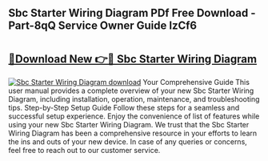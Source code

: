 ## Sbc Starter Wiring Diagram PDf Free Download - Part-8qQ Service Owner Guide lzCf6

# <h2><a href="http://dfu66w.blite.top/?on=Sbc+Starter+Wiring+Diagram">🔗Download New 👉🔴 Sbc Starter Wiring Diagram</a></h2>

[![Sbc Starter Wiring Diagram download](https://i.imgur.com/lujVjoI.png)](http://dfu66w.blite.top/?on=Sbc+Starter+Wiring+Diagram)
Your Comprehensive Guide This user manual provides a complete overview of your new Sbc Starter Wiring Diagram, including installation, operation, maintenance, and troubleshooting tips. Step-by-Step Setup Guide Follow these steps for a seamless and successful setup experience. Enjoy the convenience of list of features while using your new Sbc Starter Wiring Diagram. We trust that the Sbc Starter Wiring Diagram has been a comprehensive resource in your efforts to learn the ins and outs of your new device. In case of any queries or concerns, feel free to reach out to our customer service.
